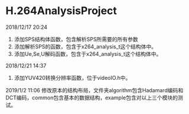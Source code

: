 # H.264AnalysisProject

2018/12/17  20:24
  1. 添加SPS结构体函数，包含解析SPS所需要的所有参数
  2. 添加解析SPS的函数，包含于x264_analysis_t这个结构体中。
  3. 添加Ue,Se,U解码函数，包含于x264_analysis_t这个结构体中。
  
2018/12/21  14:37
  1. 添加YUV420转换分辨率函数，位于videoIO.h中。
  
2019/1/2    11:06
  修改原本的结构布局，文件夹algorithm包含Hadamard编码和DCT编码，common包含基本的数据结构，example包含对以上三个模块的测试。

